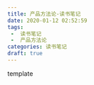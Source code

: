 ```yaml
---
title: 产品方法论-读书笔记
date: 2020-01-12 02:52:59
tags: 
 -  读书笔记
 -  产品方法论
categories: 读书笔记
draft: true
---
```



template
